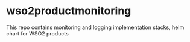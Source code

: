 # wso2productmonitoring
This repo contains monitoring and logging implementation stacks, helm chart for WSO2 products
